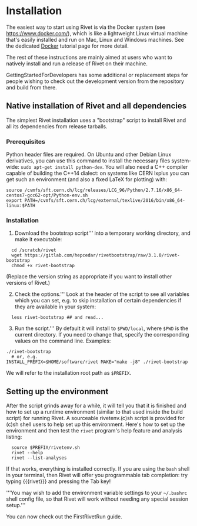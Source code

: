 # Installation

The easiest way to start using Rivet is via the Docker system (see https://www.docker.com/), which is like a lightweight Linux virtual machine that's easily installed and run on Mac, Linux and Windows machines. See the dedicated [Docker](docker.md) tutorial page for more detail.

The rest of these instructions are mainly aimed at users who want to natively install and run a release of Rivet on their machine.

GettingStartedForDevelopers has some additional or replacement steps for people wishing to check out the development version from the repository and build from there.


## Native installation of Rivet and all dependencies

The simplest Rivet installation uses a "bootstrap" script to install Rivet and all its dependencies from release tarballs.

[//]: # (If you are installing Rivet on an Apple Mac, please take a look at the MacInstallationIssues first.)
[//]: # (If you want to use packages from CERN's CVMFS network file system to assist your installation, or to directly use Rivet from there, see the bottom of this page.)


### Prerequisites

Python header files are required. On Ubuntu and other Debian Linux derivatives,
you can use this command to install the necessary files system-wide: `sudo apt-get install python-dev`.
You will also need a C++ compiler capable of building the C++14 dialect: on systems like
CERN lxplus you can get such an environment (and also a fixed LaTeX for plotting) with:
```
source /cvmfs/sft.cern.ch/lcg/releases/LCG_96/Python/2.7.16/x86_64-centos7-gcc62-opt/Python-env.sh
export PATH=/cvmfs/sft.cern.ch/lcg/external/texlive/2016/bin/x86_64-linux:$PATH
```

### Installation

1. Download the bootstrap script''' into a temporary working directory, and make it executable:
```
  cd /scratch/rivet
  wget https://gitlab.com/hepcedar/rivetbootstrap/raw/3.1.0/rivet-bootstrap
  chmod +x rivet-bootstrap
```
(Replace the version string as appropriate if you want to install other versions of Rivet.)

2. Check the options.''' Look at the header of the script to see all variables which you can set, e.g. to skip installation of certain dependencies if they are available in your system:
```
  less rivet-bootstrap ## and read...
```


3. Run the script.''' By default it will install to `$PWD/local`, where `$PWD` is the current directory. If you need to change that, specify the corresponding values on the command line. Examples:
```
./rivet-bootstrap
  # or, e.g.
INSTALL_PREFIX=$HOME/software/rivet MAKE="make -j8" ./rivet-bootstrap
```
We will refer to the installation root path as `$PREFIX`.


## Setting up the environment

After the script grinds away for a while, it will tell you that it is finished and how to set up a runtime environment (similar to that used inside the build script) for running Rivet. A sourceable rivetenv.(c)sh script is provided for (c)sh shell users to help set up this environment. Here's how to set up the environment and then test the `rivet` program's help feature and analysis listing:

```
  source $PREFIX/rivetenv.sh
  rivet --help
  rivet --list-analyses
```

If that works, everything is installed correctly. If you are using the `bash` shell in your terminal, then Rivet will offer you programmable tab completion: try typing {{{rivet}}} and pressing the Tab key!

'''You may wish to add the environment variable settings to your `~/.bashrc` shell config file, so that Rivet will work without needing any special session setup.'''

You can now check out the FirstRivetRun guide.
